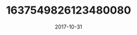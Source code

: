 ---
title: "1637549826123480080"
cover: "2017-10-31 17.26.13 1637549826123480080_46248401"
photo: "2017-10-31 17.26.13 1637549826123480080_46248401"
date: "2017-10-31"
type: "photo"
---